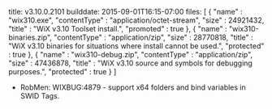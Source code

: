 title: v3.10.0.2101
builddate: 2015-09-01T16:15-07:00
files: [
  { "name" : "wix310.exe", "contentType" : "application/octet-stream", "size" : 24921432, "title" : "WiX v3.10 Toolset install.", "promoted" : true },
  { "name" : "wix310-binaries.zip", "contentType" : "application/zip", "size" : 28770818, "title" : "WiX v3.10 binaries for situations where install cannot be used.", "protected" : true },
  { "name" : "wix310-debug.zip", "contentType" : "application/zip", "size" : 47436878, "title" : "WiX v3.10 source and symbols for debugging purposes.", "protected" : true }
 ]

* RobMen: WIXBUG:4879 - support x64 folders and bind variables in SWID Tags.
